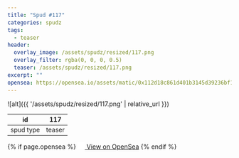```yaml
---
title: "Spud #117"
categories: spudz
tags:
  - teaser
header:
  overlay_image: /assets/spudz/resized/117.png
  overlay_filter: rgba(0, 0, 0, 0.5)
  teaser: /assets/spudz/resized/117.png
excerpt: ""
opensea: https://opensea.io/assets/matic/0x112d18c861d401b3145d39236bf149f01e18beed/117
---
```

![alt]({{ '/assets/spudz/resized/117.png' | relative_url }})

| id | 117 |
|-|-|
| spud type | teaser |

{% if page.opensea %}
<a href="{{page.opensea}}" class="btn btn--info" onclick="window.open(this.href, '_blank'); return false;"><img src="/assets/images/opensea.svg" width="16px"><span>  View on OpenSea</span></a>
{% endif %}
